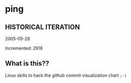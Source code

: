 # ping

## HISTORICAL ITERATION
2005-05-29

Incremented: 2918

## What is this?? 
Linux skills to hack the github commit visualization chart `;-)`

